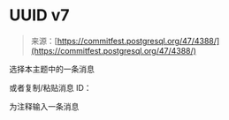 <!--yml

category: 未分类

date: 2024-05-27 14:37:01

-->

# UUID v7

> 来源：[https://commitfest.postgresql.org/47/4388/](https://commitfest.postgresql.org/47/4388/)

选择本主题中的一条消息

或者复制/粘贴消息 ID：

为注释输入一条消息
